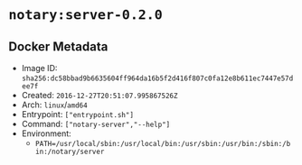 # `notary:server-0.2.0`

## Docker Metadata

- Image ID: `sha256:dc58bbad9b6635604ff964da16b5f2d416f807c0fa12e8b611ec7447e57dee7f`
- Created: `2016-12-27T20:51:07.995867526Z`
- Arch: `linux`/`amd64`
- Entrypoint: `["entrypoint.sh"]`
- Command: `["notary-server","--help"]`
- Environment:
  - `PATH=/usr/local/sbin:/usr/local/bin:/usr/sbin:/usr/bin:/sbin:/bin:/notary/server`
